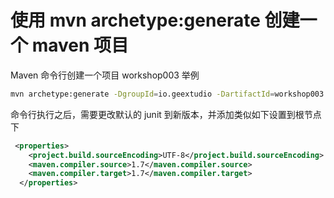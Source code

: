 # 使用 mvn archetype:generate 创建一个 maven 项目

Maven 命令行创建一个项目 workshop003 举例 
```bash
mvn archetype:generate -DgroupId=io.geextudio -DartifactId=workshop003 -DarchetypeArtifactId=maven-archetype-quickstart -DinteractiveMode=false 
```
命令行执行之后，需要更改默认的 junit 到新版本，并添加类似如下设置到根节点下
```xml
 <properties>
    <project.build.sourceEncoding>UTF-8</project.build.sourceEncoding>
    <maven.compiler.source>1.7</maven.compiler.source>
    <maven.compiler.target>1.7</maven.compiler.target>
  </properties>
```

